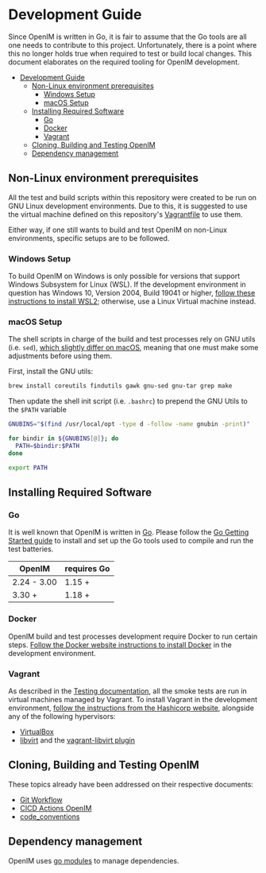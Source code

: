 # Development Guide

Since OpenIM is written in Go, it is fair to assume that the Go tools are all one needs to contribute to this project. Unfortunately, there is a point where this no longer holds true when required to test or build local changes. This document elaborates on the required tooling for OpenIM development.

- [Development Guide](#development-guide)
  - [Non-Linux environment prerequisites](#non-linux-environment-prerequisites)
    - [Windows Setup](#windows-setup)
    - [macOS Setup](#macos-setup)
  - [Installing Required Software](#installing-required-software)
    - [Go](#go)
    - [Docker](#docker)
    - [Vagrant](#vagrant)
  - [Cloning, Building and Testing OpenIM](#cloning-building-and-testing-openim)
  - [Dependency management](#dependency-management)

## Non-Linux environment prerequisites

All the test and build scripts within this repository were created to be run on GNU Linux development environments. Due to this, it is suggested to use the virtual machine defined on this repository's [Vagrantfile](../../Vagrantfile) to use them.

Either way, if one still wants to build and test OpenIM on non-Linux environments, specific setups are to be followed.

### Windows Setup

To build OpenIM on Windows is only possible for versions that support Windows Subsystem for Linux (WSL). If the development environment in question has Windows 10, Version 2004, Build 19041 or higher, [follow these instructions to install WSL2](https://docs.microsoft.com/en-us/windows/wsl/install-win10); otherwise, use a Linux Virtual machine instead.

### macOS Setup

The shell scripts in charge of the build and test processes rely on GNU utils (i.e. `sed`), [which slightly differ on macOS](https://unix.stackexchange.com/a/79357), meaning that one must make some adjustments before using them.

First, install the GNU utils:

```sh
brew install coreutils findutils gawk gnu-sed gnu-tar grep make
```

Then update the shell init script (i.e. `.bashrc`) to prepend the GNU Utils to the `$PATH` variable

```sh
GNUBINS="$(find /usr/local/opt -type d -follow -name gnubin -print)"

for bindir in ${GNUBINS[@]}; do
  PATH=$bindir:$PATH
done

export PATH
```

## Installing Required Software

### Go

It is well known that OpenIM is written in [Go](http://golang.org). Please follow the [Go Getting Started guide](https://golang.org/doc/install) to install and set up the Go tools used to compile and run the test batteries.

|     OpenIM     | requires Go |
|----------------|-------------|
| 2.24 - 3.00    |    1.15 +   |
|     3.30 +     |    1.18 +   |

### Docker

OpenIM build and test processes development require Docker to run certain steps. [Follow the Docker website instructions to install Docker](https://docs.docker.com/get-docker/) in the development environment.

### Vagrant

As described in the [Testing documentation](../../tests/TESTING.md), all the smoke tests are run in virtual machines managed by Vagrant.  To install Vagrant in the development environment, [follow the instructions from the Hashicorp website](https://www.vagrantup.com/downloads), alongside any of the following hypervisors:

- [VirtualBox](https://www.virtualbox.org/)
- [libvirt](https://libvirt.org/) and the [vagrant-libvirt plugin](https://github.com/vagrant-libvirt/vagrant-libvirt#installation)

## Cloning, Building and Testing OpenIM

These topics already have been addressed on their respective documents:

- [Git Workflow](./git_workflow.md)
- [CICD Actions OpenIM](./cicd-actions.md)
- [code_conventions](./code_conventions.md)

## Dependency management

OpenIM uses [go modules](https://github.com/golang/go/wiki/Modules) to manage dependencies.
